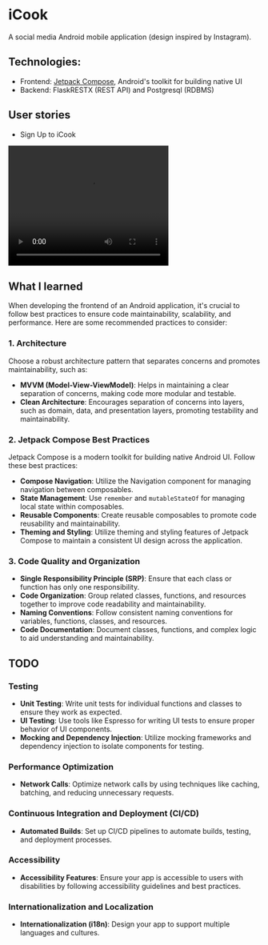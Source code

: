 # iCook
A social media Android mobile application (design inspired by Instagram). 

## Technologies:
- Frontend: [Jetpack Compose](https://developer.android.com/jetpack/compose), Android's toolkit for building native UI
- Backend: FlaskRESTX (REST API) and Postgresql (RDBMS)

## User stories
- Sign Up to iCook
<video width="320" height="240" controls>
  <source src="media/videos/SigningUpProcessSuccess.webm" type="video/webm">
  Your browser does not support the video tag.
</video>


## What I learned

When developing the frontend of an Android application, it's crucial to follow best practices to ensure code maintainability, scalability, and performance. 
Here are some recommended practices to consider:

### 1. Architecture
Choose a robust architecture pattern that separates concerns and promotes maintainability, such as:

- **MVVM (Model-View-ViewModel)**: Helps in maintaining a clear separation of concerns, making code more modular and testable.
- **Clean Architecture**: Encourages separation of concerns into layers, such as domain, data, and presentation layers, promoting testability and maintainability.

### 2. Jetpack Compose Best Practices

Jetpack Compose is a modern toolkit for building native Android UI. Follow these best practices:

- **Compose Navigation**: Utilize the Navigation component for managing navigation between composables.
- **State Management**: Use `remember` and `mutableStateOf` for managing local state within composables.
- **Reusable Components**: Create reusable composables to promote code reusability and maintainability.
- **Theming and Styling**: Utilize theming and styling features of Jetpack Compose to maintain a consistent UI design across the application.

### 3. Code Quality and Organization

- **Single Responsibility Principle (SRP)**: Ensure that each class or function has only one responsibility.
- **Code Organization**: Group related classes, functions, and resources together to improve code readability and maintainability.
- **Naming Conventions**: Follow consistent naming conventions for variables, functions, classes, and resources.
- **Code Documentation**: Document classes, functions, and complex logic to aid understanding and maintainability.


## TODO
### Testing

- **Unit Testing**: Write unit tests for individual functions and classes to ensure they work as expected.
- **UI Testing**: Use tools like Espresso for writing UI tests to ensure proper behavior of UI components.
- **Mocking and Dependency Injection**: Utilize mocking frameworks and dependency injection to isolate components for testing.

### Performance Optimization

- **Network Calls**: Optimize network calls by using techniques like caching, batching, and reducing unnecessary requests.

### Continuous Integration and Deployment (CI/CD)

- **Automated Builds**: Set up CI/CD pipelines to automate builds, testing, and deployment processes.

### Accessibility

- **Accessibility Features**: Ensure your app is accessible to users with disabilities by following accessibility guidelines and best practices.

### Internationalization and Localization

- **Internationalization (i18n)**: Design your app to support multiple languages and cultures.


